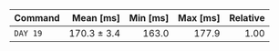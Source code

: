 | Command | Mean [ms] | Min [ms] | Max [ms] | Relative |
|:---|---:|---:|---:|---:|
| `DAY 19` | 170.3 ± 3.4 | 163.0 | 177.9 | 1.00 |
